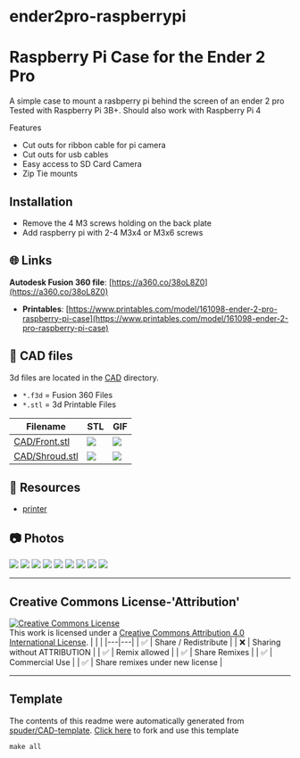 
# ender2pro-raspberrypi
# Raspberry Pi Case for the Ender 2 Pro

A simple case to mount a rasbperry pi behind the screen of an ender 2 pro
Tested with Raspberry Pi 3B+. Should also work with Raspberry Pi 4

Features
- Cut outs for ribbon cable for pi camera
- Cut outs for usb cables
- Easy access to SD Card Camera
- Zip Tie mounts


## Installation
- Remove the 4 M3 screws holding on the back plate
- Add raspberry pi with 2-4 M3x4 or M3x6 screws



## :globe_with_meridians: Links


**Autodesk Fusion 360 file**: [https://a360.co/38oL8Z0](https://a360.co/38oL8Z0)


- **Printables**: [https://www.printables.com/model/161098-ender-2-pro-raspberry-pi-case](https://www.printables.com/model/161098-ender-2-pro-raspberry-pi-case)

## :triangular_ruler: CAD files

3d files are located in the [CAD](./CAD) directory.
- `*.f3d` = Fusion 360 Files
- `*.stl` = 3d Printable Files

| Filename | STL | GIF | 
| --- | --- | --- | 
| [CAD/Front.stl](./CAD%2FFront.stl) | ![](./CAD%2FFront.png) | ![](./CAD%2FFront.gif) | 
| [CAD/Shroud.stl](./CAD%2FShroud.stl) | ![](./CAD%2FShroud.png) | ![](./CAD%2FShroud.gif) | 


## :notebook: Resources
- [printer](https://www.creality.com/goods-detail/creality-ender-2-pro-3d-printer)

## :camera: Photos
![](photos%2FIMG_2967.jpeg)
![](photos%2FIMG_2968.jpeg)
![](photos%2FIMG_2969.jpeg)
![](photos%2FIMG_2970.jpeg)
![](photos%2FIMG_2972.jpeg)
![](photos%2FIMG_2974.jpeg)
![](photos%2FLCD_2022-Apr-02_03-30-14AM-000_CustomizedView4384384350.png)
![](photos%2FLCD_2022-Apr-02_03-31-02AM-000_CustomizedView1616716945.png)
![](photos%2Fcropped)

---

## Creative Commons License-'Attribution'
<a rel="license" href="http://creativecommons.org/licenses/by/4.0/"><img alt="Creative Commons License" style="border-width:0" src="https://i.creativecommons.org/l/by/4.0/88x31.png" /></a><br />This work is licensed under a <a rel="license" href="http://creativecommons.org/licenses/by/4.0/">Creative Commons Attribution 4.0 International License</a>.
|  |  | 
|---|---|
| :white_check_mark: | Share / Redistribute | 
| :x: | Sharing without ATTRIBUTION |
| :white_check_mark: | Remix allowed | 
| :white_check_mark: | Share Remixes | 
| :white_check_mark: | Commercial Use | 
| :white_check_mark: | Share remixes under new license | 


---
## Template
The contents of this readme were automatically generated from [spuder/CAD-template](https://github.com/spuder/CAD-template). 
[Click here](https://github.com/spuder/CAD-template/generate) to fork and use this template

```
make all
```